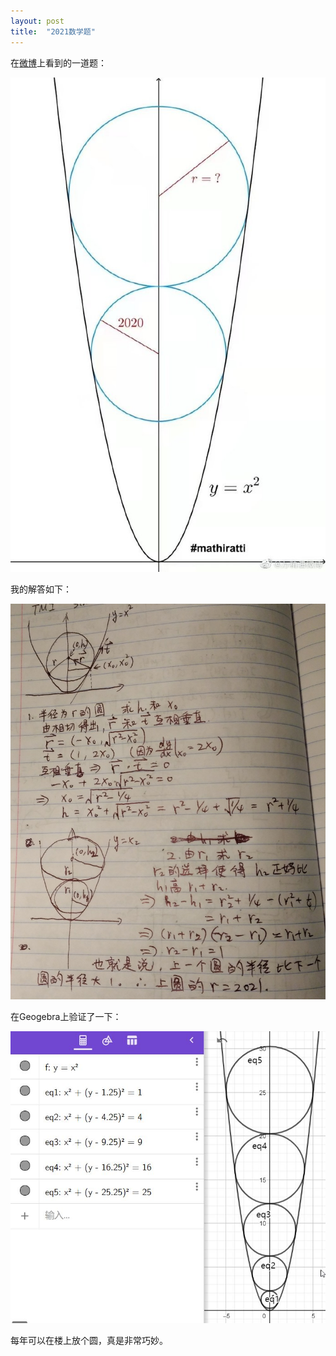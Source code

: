 ```yaml
---
layout: post
title:  "2021数学题"
---
```


在[微博](http://weibo.com/2558582594/JBgyAqJpH)上看到的一道题：

![](/images/2021-01-11-2021数学题/question.jpg)

我的解答如下：

![](/images/2021-01-11-2021数学题/answer.jpg)

在Geogebra上验证了一下：

![](/images/2021-01-11-2021数学题/geogebra.jpg)

每年可以在楼上放个圆，真是非常巧妙。










